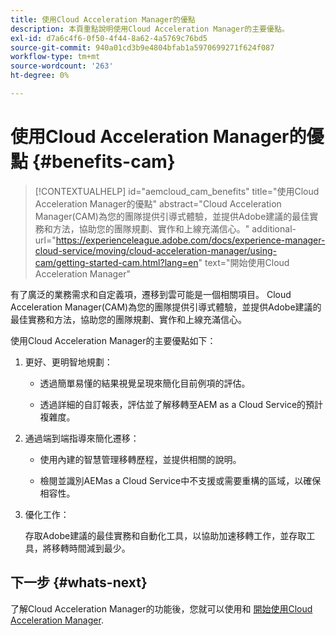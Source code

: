 ```yaml
---
title: 使用Cloud Acceleration Manager的優點
description: 本頁重點說明使用Cloud Acceleration Manager的主要優點。
exl-id: d7a6c4f6-0f50-4f44-8a62-4a5769c76bd5
source-git-commit: 940a01cd3b9e4804bfab1a5970699271f624f087
workflow-type: tm+mt
source-wordcount: '263'
ht-degree: 0%

---
```


# 使用Cloud Acceleration Manager的優點 {#benefits-cam}

>[!CONTEXTUALHELP]
>id="aemcloud_cam_benefits"
>title="使用Cloud Acceleration Manager的優點"
>abstract="Cloud Acceleration Manager(CAM)為您的團隊提供引導式體驗，並提供Adobe建議的最佳實務和方法，協助您的團隊規劃、實作和上線充滿信心。"
>additional-url="https://experienceleague.adobe.com/docs/experience-manager-cloud-service/moving/cloud-acceleration-manager/using-cam/getting-started-cam.html?lang=en" text="開始使用Cloud Acceleration Manager"

有了廣泛的業務需求和自定義項，遷移到雲可能是一個相關項目。 Cloud Acceleration Manager(CAM)為您的團隊提供引導式體驗，並提供Adobe建議的最佳實務和方法，協助您的團隊規劃、實作和上線充滿信心。

使用Cloud Acceleration Manager的主要優點如下：

1. 更好、更明智地規劃：

   * 透過簡單易懂的結果視覺呈現來簡化目前例項的評估。

   * 透過詳細的自訂報表，評估並了解移轉至AEM as a Cloud Service的預計複雜度。

1. 通過端到端指導來簡化遷移：

   * 使用內建的智慧管理移轉歷程，並提供相關的說明。

   * 檢閱並識別AEMas a Cloud Service中不支援或需要重構的區域，以確保相容性。

1. 優化工作：

   存取Adobe建議的最佳實務和自動化工具，以協助加速移轉工作，並存取工具，將移轉時間減到最少。

## 下一步 {#whats-next}

了解Cloud Acceleration Manager的功能後，您就可以使用和 [開始使用Cloud Acceleration Manager](https://experienceleague.adobe.com/docs/experience-manager-cloud-service/moving/cloud-acceleration-manager/using-cam/getting-started-cam.html?lang=en).
